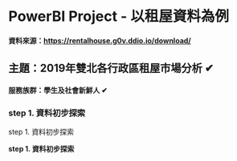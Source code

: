 # PowerBI  Project - 以租屋資料為例
#### 資料來源：https://rentalhouse.g0v.ddio.io/download/
## 主題：2019年雙北各行政區租屋市場分析 ✔
#### 服務族群：學生及社會新鮮人 ✔
### step 1. 資料初步探索
step 1. 資料初步探索

**step 1. 資料初步探索**


